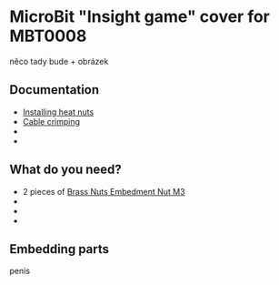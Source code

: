 # MicroBit "Insight game" cover for MBT0008

něco tady bude + obrázek

## Documentation

- [Installing heat nuts](https://markforged.com/resources/blog/heat-set-inserts)
- [Cable crimping](https://ratrig.dozuki.com/Guide/11.+Cable+Crimping/80)
-
-

## What do you need?

- 2 pieces of [Brass Nuts Embedment Nut M3](https://campaign.aliexpress.com/wow/gcp/tesla-pc-new/index?UTABTest=aliabtest377151_530968&src=google&aff_fcid=1dc384c2bdbe43f0befc5a2ca668d34b-1686043097502-07426-UneMJZVf&aff_fsk=UneMJZVf&aff_platform=aaf&sk=UneMJZVf&aff_trace_key=1dc384c2bdbe43f0befc5a2ca668d34b-1686043097502-07426-UneMJZVf&terminal_id=eef46bfb7139416596905fa04a6f819b&wh_weex=true&wx_navbar_hidden=true&wx_navbar_transparent=true&ignoreNavigationBar=true&wx_statusbar_hidden=true&bt_src=ppc_direct_lp&scenario=pcBridgePPC&productId=1005003319414838&OLP=1085100208_f_group2&o_s_id=1085100208)
-
-
-

## Embedding parts

penis
 
